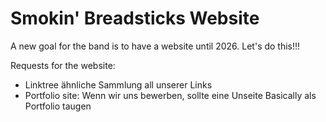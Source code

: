 # Smokin' Breadsticks Website

A new goal for the band is to have a website until 2026. Let's do this!!!

Requests for the website:
- Linktree ähnliche Sammlung all unserer Links
- Portfolio site: Wenn wir uns bewerben, sollte eine Unseite Basically als Portfolio taugen
